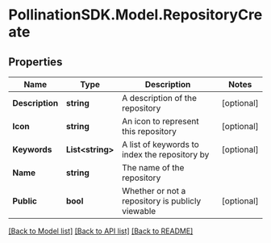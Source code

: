 
# PollinationSDK.Model.RepositoryCreate

## Properties

Name | Type | Description | Notes
------------ | ------------- | ------------- | -------------
**Description** | **string** | A description of the repository | [optional] 
**Icon** | **string** | An icon to represent this repository | [optional] 
**Keywords** | **List&lt;string&gt;** | A list of keywords to index the repository by | [optional] 
**Name** | **string** | The name of the repository | 
**Public** | **bool** | Whether or not a repository is publicly viewable | [optional] 

[[Back to Model list]](../README.md#documentation-for-models)
[[Back to API list]](../README.md#documentation-for-api-endpoints)
[[Back to README]](../README.md)

